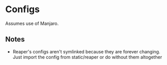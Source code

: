 # Configs

Assumes use of Manjaro.

## Notes

- Reaper's configs aren't symlinked because they are forever changing.
  Just import the config from static/reaper or do without them altogether


